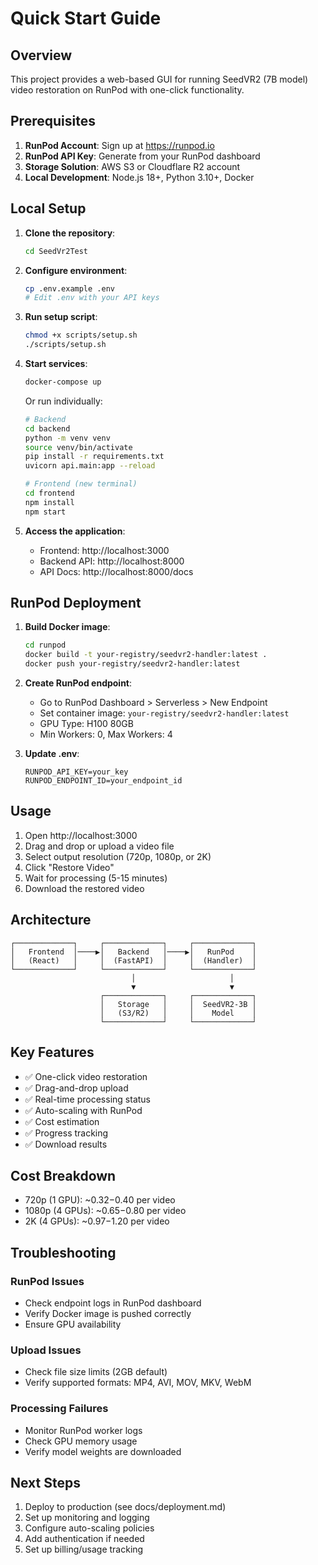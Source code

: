 # Quick Start Guide

## Overview

This project provides a web-based GUI for running SeedVR2 (7B model) video restoration on RunPod with one-click functionality.

## Prerequisites

1. **RunPod Account**: Sign up at https://runpod.io
2. **RunPod API Key**: Generate from your RunPod dashboard
3. **Storage Solution**: AWS S3 or Cloudflare R2 account
4. **Local Development**: Node.js 18+, Python 3.10+, Docker

## Local Setup

1. **Clone the repository**:
   ```bash
   cd SeedVr2Test
   ```

2. **Configure environment**:
   ```bash
   cp .env.example .env
   # Edit .env with your API keys
   ```

3. **Run setup script**:
   ```bash
   chmod +x scripts/setup.sh
   ./scripts/setup.sh
   ```

4. **Start services**:
   ```bash
   docker-compose up
   ```

   Or run individually:
   ```bash
   # Backend
   cd backend
   python -m venv venv
   source venv/bin/activate
   pip install -r requirements.txt
   uvicorn api.main:app --reload

   # Frontend (new terminal)
   cd frontend
   npm install
   npm start
   ```

5. **Access the application**:
   - Frontend: http://localhost:3000
   - Backend API: http://localhost:8000
   - API Docs: http://localhost:8000/docs

## RunPod Deployment

1. **Build Docker image**:
   ```bash
   cd runpod
   docker build -t your-registry/seedvr2-handler:latest .
   docker push your-registry/seedvr2-handler:latest
   ```

2. **Create RunPod endpoint**:
   - Go to RunPod Dashboard > Serverless > New Endpoint
   - Set container image: `your-registry/seedvr2-handler:latest`
   - GPU Type: H100 80GB
   - Min Workers: 0, Max Workers: 4

3. **Update .env**:
   ```
   RUNPOD_API_KEY=your_key
   RUNPOD_ENDPOINT_ID=your_endpoint_id
   ```

## Usage

1. Open http://localhost:3000
2. Drag and drop or upload a video file
3. Select output resolution (720p, 1080p, or 2K)
4. Click "Restore Video"
5. Wait for processing (5-15 minutes)
6. Download the restored video

## Architecture

```
┌─────────────┐     ┌─────────────┐     ┌─────────────┐
│   Frontend  │────▶│   Backend   │────▶│   RunPod    │
│   (React)   │     │  (FastAPI)  │     │  (Handler)  │
└─────────────┘     └─────────────┘     └─────────────┘
                           │                     │
                           ▼                     ▼
                    ┌─────────────┐     ┌─────────────┐
                    │   Storage   │     │  SeedVR2-3B │
                    │   (S3/R2)   │     │    Model    │
                    └─────────────┘     └─────────────┘
```

## Key Features

- ✅ One-click video restoration
- ✅ Drag-and-drop upload
- ✅ Real-time processing status
- ✅ Auto-scaling with RunPod
- ✅ Cost estimation
- ✅ Progress tracking
- ✅ Download results

## Cost Breakdown

- 720p (1 GPU): ~$0.32-$0.40 per video
- 1080p (4 GPUs): ~$0.65-$0.80 per video
- 2K (4 GPUs): ~$0.97-$1.20 per video

## Troubleshooting

### RunPod Issues
- Check endpoint logs in RunPod dashboard
- Verify Docker image is pushed correctly
- Ensure GPU availability

### Upload Issues
- Check file size limits (2GB default)
- Verify supported formats: MP4, AVI, MOV, MKV, WebM

### Processing Failures
- Monitor RunPod worker logs
- Check GPU memory usage
- Verify model weights are downloaded

## Next Steps

1. Deploy to production (see docs/deployment.md)
2. Set up monitoring and logging
3. Configure auto-scaling policies
4. Add authentication if needed
5. Set up billing/usage tracking